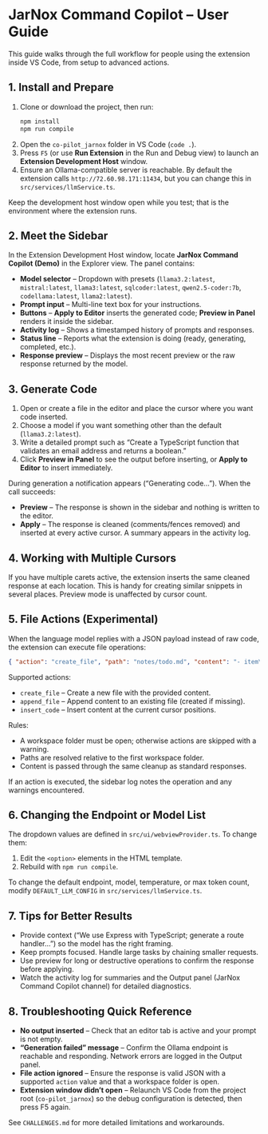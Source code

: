 # JarNox Command Copilot – User Guide

This guide walks through the full workflow for people using the extension inside VS Code, from setup to advanced actions.

## 1. Install and Prepare

1. Clone or download the project, then run:
   ```bash
   npm install
   npm run compile
   ```
2. Open the `co-pilot_jarnox` folder in VS Code (`code .`).
3. Press `F5` (or use **Run Extension** in the Run and Debug view) to launch an **Extension Development Host** window.
4. Ensure an Ollama-compatible server is reachable. By default the extension calls `http://72.60.98.171:11434`, but you can change this in `src/services/llmService.ts`.

Keep the development host window open while you test; that is the environment where the extension runs.

## 2. Meet the Sidebar

In the Extension Development Host window, locate **JarNox Command Copilot (Demo)** in the Explorer view. The panel contains:

- **Model selector** – Dropdown with presets (`llama3.2:latest`, `mistral:latest`, `llama3:latest`, `sqlcoder:latest`, `qwen2.5-coder:7b`, `codellama:latest`, `llama2:latest`).
- **Prompt input** – Multi-line text box for your instructions.
- **Buttons** – **Apply to Editor** inserts the generated code; **Preview in Panel** renders it inside the sidebar.
- **Activity log** – Shows a timestamped history of prompts and responses.
- **Status line** – Reports what the extension is doing (ready, generating, completed, etc.).
- **Response preview** – Displays the most recent preview or the raw response returned by the model.

## 3. Generate Code

1. Open or create a file in the editor and place the cursor where you want code inserted.
2. Choose a model if you want something other than the default (`llama3.2:latest`).
3. Write a detailed prompt such as “Create a TypeScript function that validates an email address and returns a boolean.”
4. Click **Preview in Panel** to see the output before inserting, or **Apply to Editor** to insert immediately.

During generation a notification appears (“Generating code…”). When the call succeeds:

- **Preview** – The response is shown in the sidebar and nothing is written to the editor.
- **Apply** – The response is cleaned (comments/fences removed) and inserted at every active cursor. A summary appears in the activity log.

## 4. Working with Multiple Cursors

If you have multiple carets active, the extension inserts the same cleaned response at each location. This is handy for creating similar snippets in several places. Preview mode is unaffected by cursor count.

## 5. File Actions (Experimental)

When the language model replies with a JSON payload instead of raw code, the extension can execute file operations:

```json
{ "action": "create_file", "path": "notes/todo.md", "content": "- item\n" }
```

Supported actions:

- `create_file` – Create a new file with the provided content.
- `append_file` – Append content to an existing file (created if missing).
- `insert_code` – Insert content at the current cursor positions.

Rules:

- A workspace folder must be open; otherwise actions are skipped with a warning.
- Paths are resolved relative to the first workspace folder.
- Content is passed through the same cleanup as standard responses.

If an action is executed, the sidebar log notes the operation and any warnings encountered.

## 6. Changing the Endpoint or Model List

The dropdown values are defined in `src/ui/webviewProvider.ts`. To change them:

1. Edit the `<option>` elements in the HTML template.
2. Rebuild with `npm run compile`.

To change the default endpoint, model, temperature, or max token count, modify `DEFAULT_LLM_CONFIG` in `src/services/llmService.ts`.

## 7. Tips for Better Results

- Provide context (“We use Express with TypeScript; generate a route handler…”) so the model has the right framing.
- Keep prompts focused. Handle large tasks by chaining smaller requests.
- Use preview for long or destructive operations to confirm the response before applying.
- Watch the activity log for summaries and the Output panel (JarNox Command Copilot channel) for detailed diagnostics.

## 8. Troubleshooting Quick Reference

- **No output inserted** – Check that an editor tab is active and your prompt is not empty.
- **“Generation failed” message** – Confirm the Ollama endpoint is reachable and responding. Network errors are logged in the Output panel.
- **File action ignored** – Ensure the response is valid JSON with a supported `action` value and that a workspace folder is open.
- **Extension window didn’t open** – Relaunch VS Code from the project root (`co-pilot_jarnox`) so the debug configuration is detected, then press F5 again.

See `CHALLENGES.md` for more detailed limitations and workarounds.
